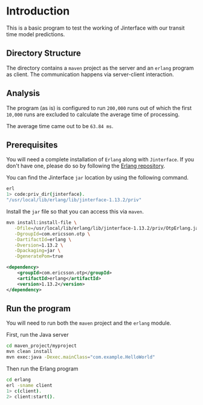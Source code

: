 # Introduction 

This is a basic program to test the working of Jinterface with our transit time model predictions.

## Directory Structure

The directory contains a `maven` project as the server and an `erlang` program as client. 
The communication happens via server-client interaction.

## Analysis 

The program (as is) is configured to run `200,000` runs out of which the first `10,000` runs are excluded to calculate the average time of processing.

The average time came out to be `63.84 ms`.

## Prerequisites

You will need a complete installation of `Erlang` along with `Jinterface`. 
If you don't have one, please do so by following the [Erlang repository](https://github.com/erlang/otp).

You can find the Jinterface `jar` location by using the following command.

```bash
erl
1> code:priv_dir(jinterface).
"/usr/local/lib/erlang/lib/jinterface-1.13.2/priv"
```

Install the `jar` file so that you can access this via `maven`.

```bash
mvn install:install-file \
   -Dfile=/usr/local/lib/erlang/lib/jinterface-1.13.2/priv/OtpErlang.jar \
   -DgroupId=com.ericsson.otp \
   -DartifactId=erlang \
   -Dversion=1.13.2 \
   -Dpackaging=jar \
   -DgeneratePom=true
```

```xml
<dependency>
    <groupId>com.ericsson.otp</groupId>
    <artifactId>erlang</artifactId>
    <version>1.13.2</version>
</dependency>
```

## Run the program 

You will need to run both the `maven` project and the `erlang` module.

First, run the Java server

```bash
cd maven_project/myproject
mvn clean install
mvn exec:java -Dexec.mainClass="com.example.HelloWorld"
```

Then run the Erlang program

```bash
cd erlang
erl -sname client
1> c(client).
2> client:start().
```